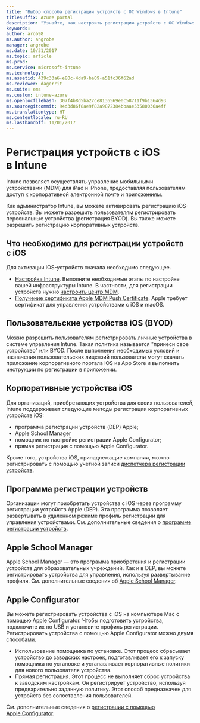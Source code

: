 ```yaml
---
title: "Выбор способа регистрации устройств с ОС Windows в Intune"
titlesuffix: Azure portal
description: "Узнайте, как настроить регистрацию устройств с ОС Windows в Microsoft Intune."
keywords: 
author: arob98
ms.author: angrobe
manager: angrobe
ms.date: 10/31/2017
ms.topic: article
ms.prod: 
ms.service: microsoft-intune
ms.technology: 
ms.assetid: 439c33a6-e80c-4da9-ba09-a51fc36f62ad
ms.reviewer: dagerrit
ms.suite: ems
ms.custom: intune-azure
ms.openlocfilehash: 307f4b8d5ba27ce8136569e0c58711f9b1364d93
ms.sourcegitcommit: 94d3d86f8ae9f82a9872384bbaae53580036a4ff
ms.translationtype: HT
ms.contentlocale: ru-RU
ms.lasthandoff: 11/01/2017
---
```

# <a name="enroll-ios-devices-in-intune"></a>Регистрация устройств с iOS в Intune

Intune позволяет осуществлять управление мобильными устройствами (MDM) для iPad и iPhone, предоставляя пользователям доступ к корпоративной электронной почте и приложениям.

Как администратор Intune, вы можете активировать регистрацию iOS-устройств. Вы можете разрешить пользователям регистрировать персональные устройства (регистрация BYOD). Вы также можете разрешить регистрацию корпоративных устройств.

## <a name="prerequisites-for-ios-enrollment"></a>Что необходимо для регистрации устройств с iOS
Для активации iOS-устройств сначала необходимо следующее.
- [Настройка Intune](setup-steps.md). Выполните необходимые этапы по настройке вашей инфраструктуры Intune. В частности, для регистрации устройств нужно [настроить центр MDM](mdm-authority-set.md).
- [Получение сертификата Apple MDM Push Certificate](apple-mdm-push-certificate-get.md). Apple требует сертификат для управления устройствами с iOS и macOS.

## <a name="user-owned-ios-devices-byod"></a>Пользовательские устройства iOS (BYOD)

Можно разрешить пользователям регистрировать личные устройства в системе управления Intune. Такая политика называется "принеси свое устройство" или BYOD. После выполнения необходимых условий и назначения пользовательских лицензий пользователи могут скачать приложение корпоративного портала iOS из App Store и выполнить инструкции по регистрации в приложении.

## <a name="company-owned-ios-devices"></a>Корпоративные устройства iOS
Для организаций, приобретающих устройства для своих пользователей, Intune поддерживает следующие методы регистрации корпоративных устройств iOS:

- программа регистрации устройств (DEP) Apple;
- Apple School Manager
- помощник по настройке регистрации Apple Configurator;
- прямая регистрация с помощью Apple Configurator.

Кроме того, устройства iOS, принадлежащие компании, можно регистрировать с помощью учетной записи [диспетчера регистрации устройств](device-enrollment-manager-enroll.md).

## <a name="device-enrollment-program"></a>Программа регистрации устройств
Организации могут приобретать устройства с iOS через программу регистрации устройств Apple (DEP). Эта программа позволяет развертывать в удаленном режиме профиль регистрации для управления устройствами. См. дополнительные сведения о [программе регистрации устройств](device-enrollment-program-enroll-ios.md).

## <a name="apple-school-manager"></a>Apple School Manager
Apple School Manager — это программа приобретения и регистрации устройств для образовательных учреждений. Как и в DEP, вы можете регистрировать устройства для управления, используя развертывание профиля. См. дополнительные сведения об [Apple School Manager](apple-school-manager-set-up-ios.md).

## <a name="apple-configurator"></a>Apple Configurator
Вы можете регистрировать устройства с iOS на компьютере Mac с помощью Apple Configurator. Чтобы подготовить устройства, подключите их по USB и установите профиль регистрации. Регистрировать устройства с помощью Apple Configurator можно двумя способами.
- Использование помощника по установке. Этот процесс сбрасывает устройство до заводских настроек, подготавливает его к запуску помощника по установке и устанавливает корпоративные политики для нового пользователя устройства.
- Прямая регистрация. Этот процесс не выполняет сброс устройства к заводским настройкам. Он регистрирует устройство, используя предварительно заданную политику. Этот способ предназначен для устройств без сопоставления пользователей.

См. дополнительные сведения о [регистрации с помощью Apple Configurator](apple-configurator-setup-assistant-enroll-ios.md).
